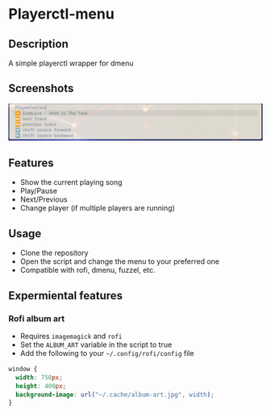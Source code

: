 # Playerctl-menu

## Description

A simple playerctl wrapper for dmenu

## Screenshots

![Alt text](example-fuzzel.png?raw=true "Example Fuzzel menu")

## Features

- Show the current playing song
- Play/Pause
- Next/Previous
- Change player (if multiple players are running)

## Usage

- Clone the repository
- Open the script and change the menu to your preferred one
- Compatible with rofi, dmenu, fuzzel, etc.

## Expermiental features

### Rofi album art

- Requires `imagemagick` and `rofi`
- Set the `ALBUM_ART` variable in the script to true
- Add the following to your `~/.config/rofi/config` file

```css
window {
  width: 750px;
  height: 400px;
  background-image: url("~/.cache/album-art.jpg", width);
}
```
